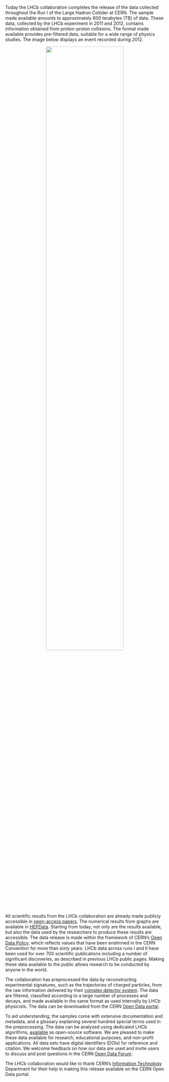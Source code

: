Today the LHCb collaboration completes the release of the data collected
throughout the Run I of the Large Hadron Collider at CERN. The sample made
available amounts to approximately 800 terabytes (TB) of data. These data,
collected by the LHCb experiment in 2011 and 2012, contains information
obtained from proton-proton collisions. The format made available provides
pre-filtered data, suitable for a wide range of physics studies.  The image
below displays an event recorded during 2012.

<center>
<img src="/static/docs/lhcb-releases-entire-run1-dataset-2023/lhcb-event-251784647.png" width="70%" align="middle">
</center>

All scientific results from the LHCb collaboration are already made publicly
accessible in [open-access
papers](https://lhcbproject.web.cern.ch/Publications/LHCbProjectPublic/Summary_all.html).
The numerical results from graphs are available in
[HEPData](https://www.hepdata.net/search/?q=&collaboration=LHCb). Starting from
today, not only are the results available, but also the data used by the
researchers to produce these results are accessible. The data release is made
within the framework of CERN’s [Open Data
Policy](http://opendata.cern.ch/docs/cern-open-data-policy-for-lhc-experiments),
which reflects values that have been enshrined in the CERN Convention for more
than sixty years. LHCb data across runs I and II have been used for over 700
scientific publications including a number of significant discoveries, as
described in previous LHCb public pages. Making these data available to the
public allows research to be conducted by anyone in the world.

The collaboration has preprocessed the data by reconstructing experimental
signatures, such as the trajectories of charged particles, from the raw
information delivered by their [complex detector
system](https://lhcb-outreach.web.cern.ch/detector/). The data are filtered,
classified according to a large number of processes and decays, and made
available in the same format as used internally by LHCb physicists. The data
can be downloaded from the CERN [Open Data
portal](http://opendata.cern.ch/search?page=1&size=20&experiment=LHCb&subtype=Collision&type=Dataset).

To aid understanding, the samples come with extensive documentation and
metadata, and a glossary explaining several hundred special terms used in the
preprocessing. The data can be analyzed using dedicated LHCb algorithms,
[available](https://lhcb.github.io/starterkit/) as open-source software. We are
pleased to make these data available for research, educational purposes, and
non-profit applications. All data sets have digital identifiers (DOIs) for
reference and citation. We welcome feedback on how our data are used and invite
users to discuss and post questions in the CERN [Open Data
Forum](https://opendata-forum.cern.ch/c/lhcb/).

The LHCb collaboration would like to thank CERN’s [Information
Technology](https://information-technology.web.cern.ch/) Department for their
help in making this release available on the CERN Open Data portal.
